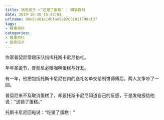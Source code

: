 ```yaml
---
title: 搞笑段子->“送错了蛋糕” | 糗事百科
date: 2019-10-30 15:42:04
urlname: 00edca81e14bfae9e8263101f798af3f
tags: 
- 糗事百科
categories:
- 糗事百科
- 搞笑段子
---
```

作家普契尼常跟乐队指挥托斯卡尼尼抬杠。

年年圣诞节，普契尼必赠咖啡蛋糕与好友。

有一年，他把包括托斯卡尼尼在内的送礼名单交给制饼师傅后，两人又争吵了一回。

普契尼来不及取消蛋糕了，却要托斯卡尼尼知道自己的反感，于是发电报给他说：“送错了蛋糕。”

托斯卡尼尼回电说：“吃错了蛋糕！”


